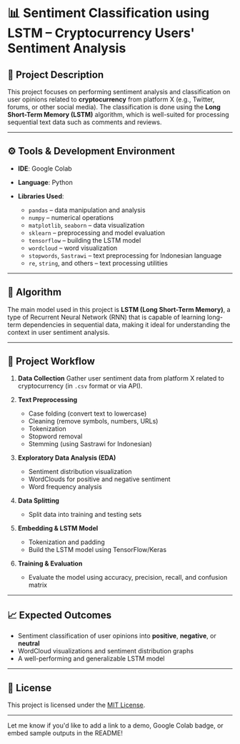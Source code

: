 # 📊 Sentiment Classification using LSTM – Cryptocurrency Users' Sentiment Analysis

## 📌 Project Description

This project focuses on performing sentiment analysis and classification on user opinions related to **cryptocurrency** from platform X (e.g., Twitter, forums, or other social media). The classification is done using the **Long Short-Term Memory (LSTM)** algorithm, which is well-suited for processing sequential text data such as comments and reviews.

---

## ⚙️ Tools & Development Environment

* **IDE**: Google Colab
* **Language**: Python
* **Libraries Used**:

  * `pandas` – data manipulation and analysis
  * `numpy` – numerical operations
  * `matplotlib`, `seaborn` – data visualization
  * `sklearn` – preprocessing and model evaluation
  * `tensorflow` – building the LSTM model
  * `wordcloud` – word visualization
  * `stopwords`, `Sastrawi` – text preprocessing for Indonesian language
  * `re`, `string`, and others – text processing utilities

---

## 🧠 Algorithm

The main model used in this project is **LSTM (Long Short-Term Memory)**, a type of Recurrent Neural Network (RNN) that is capable of learning long-term dependencies in sequential data, making it ideal for understanding the context in user sentiment analysis.

---

## 📝 Project Workflow

1. **Data Collection**
   Gather user sentiment data from platform X related to cryptocurrency (in `.csv` format or via API).

2. **Text Preprocessing**

   * Case folding (convert text to lowercase)
   * Cleaning (remove symbols, numbers, URLs)
   * Tokenization
   * Stopword removal
   * Stemming (using Sastrawi for Indonesian)

3. **Exploratory Data Analysis (EDA)**

   * Sentiment distribution visualization
   * WordClouds for positive and negative sentiment
   * Word frequency analysis

4. **Data Splitting**

   * Split data into training and testing sets

5. **Embedding & LSTM Model**

   * Tokenization and padding
   * Build the LSTM model using TensorFlow/Keras

6. **Training & Evaluation**

   * Evaluate the model using accuracy, precision, recall, and confusion matrix

---

## 📈 Expected Outcomes

* Sentiment classification of user opinions into **positive**, **negative**, or **neutral**
* WordCloud visualizations and sentiment distribution graphs
* A well-performing and generalizable LSTM model

---

## 📄 License

This project is licensed under the [MIT License](LICENSE).

---

Let me know if you'd like to add a link to a demo, Google Colab badge, or embed sample outputs in the README!

